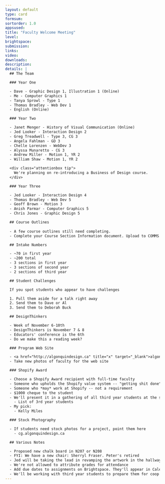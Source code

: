 ```yaml
---
layout: default
type: card
formsum: 
sortorder: 1.0
appsused: 
title: "Faculty Welcome Meeting"
level: 
brightspace: 
submission:
links:
video: 
downloads: 
description: 
details: |
  ## The Team

  ### Year One

  - Dave - Graphic Design 1, Illustration 1 (Online)
  - Me - Computer Graphics 1
  - Tanya Sprowl - Type 1
  - Thomas Bradley - Web Dev 1
  - English (Online)

  ### Year Two

  - Janet Menger - History of Visual Communication (Online)
  - Jed Looker - Interaction Design 2
  - Greg Treadwell - Type 3, CG 3
  - Angela Fahlman - GD 3
  - Chelle Lorenzen - WebDev 3
  - Alyssa Munaretto - CG 3
  - Andrew Miller - Motion 1, YR 2
  - William Shaw - Motion 1, YR 2

  <div class="attentionbox tip">
    We're planning on re-introducing a Business of Design course.
  </div>

  ### Year Three

  - Jed Looker - Interaction Design 4
  - Thomas Bradley - Web Dev 5
  - Geoff Brown - Motion 3
  - Anish Parmar - Computer Graphics 5
  - Chris Jones - Graphic Design 5

  ## Course Outlines
  
  - A few course outlines still need completing.
  - Complete your Course Section Information document. Upload to COMMS.

  ## Intake Numbers

  - ~70 in first year
  - ~200 total
  - 3 sections in first year
  - 3 sections of second year
  - 2 sections of third year

  ## Student Challenges

  If you spot students who appear to have challenges

  1. Pull them aside for a talk right away
  2. Send them to Dave or Al
  3. Send them to Deborah Buck

  ## DesignThinkers

  - Week of November 6-10th
  - DesignThinkers is November 7 & 8
  - Educators' conference is the 6th
  - Do we make this a reading week?

  ### Program Web Site

  - <a href="http://algonquindesign.ca" title="x" target="_blank">algonquindesign.ca</a> Let's promote it.
  - Take new photos of faculty for the web site

  ### Shopify Award

  - Choose a Shopify Award recipient with full-time faculty
  - Someone who upholds the Shopify value system -- "getting shit done"
  - Someone who *may* work at Shopify -- not a requirement
  - $1000 cheque to the student
  - We'll present it in a gathering of all third year students at the start of the year
    - List of 3rd year students
  - My pick:
    - Kelly Miles

  ### Stock Photography

  - If students need stock photos for a project, point them here
    - cg.algonquindesign.ca

  ## Various Notes

  - Proposed new chalk board in N207 or N208
  - FYI: We have a new chair: Sherryl Fraser. Peter's retired
  - Jed will be taking the lead in revamping the artwork in the hallway
  - We're not allowed to attribute grades for attendance
  - Add due dates to assignments on Brightspace. They'll appear in Calendar
  - We'll be working with third year students to prepare them for coop & the workplace
---
```

